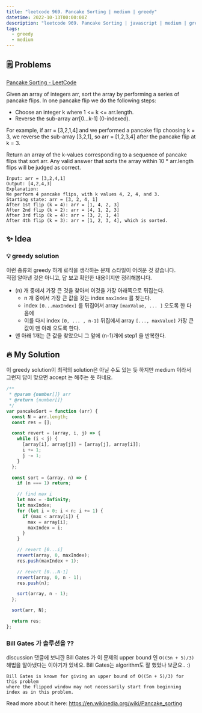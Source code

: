 ```yaml
---
title: "leetcode 969. Pancake Sorting | medium | greedy"
datetime: 2022-10-13T00:00:00Z
description: "leetcode 969. Pancake Sorting | javascript | medium | greedy"
tags:
  - greedy
  - medium
---
```


## 🗒️ Problems

[Pancake Sorting - LeetCode](https://leetcode.com/problems/pancake-sorting/)

Given an array of integers arr, sort the array by performing a series of pancake flips.
In one pancake flip we do the following steps:

- Choose an integer k where 1 <= k <= arr.length.
- Reverse the sub-array arr[0...k-1] (0-indexed).

For example, if arr = [3,2,1,4] and we performed a pancake flip choosing k = 3, we reverse the sub-array [3,2,1], so arr = [1,2,3,4] after the pancake flip at k = 3.

Return an array of the k-values corresponding to a sequence of pancake flips that sort arr. Any valid answer that sorts the array within 10 \* arr.length flips will be judged as correct.

```
Input: arr = [3,2,4,1]
Output: [4,2,4,3]
Explanation:
We perform 4 pancake flips, with k values 4, 2, 4, and 3.
Starting state: arr = [3, 2, 4, 1]
After 1st flip (k = 4): arr = [1, 4, 2, 3]
After 2nd flip (k = 2): arr = [4, 1, 2, 3]
After 3rd flip (k = 4): arr = [3, 2, 1, 4]
After 4th flip (k = 3): arr = [1, 2, 3, 4], which is sorted.
```

## ✨ Idea

### 💡 greedy solution

이런 종류의 greedy 하게 로직을 생각하는 문제 스타일이 어려운 것 같습니다. <br />
직접 알아낸 것은 아니고, 답 보고 확인한 내용이지만 정리해봅니다.

- (n) 개 중에서 가장 큰 것을 찾아서 이것을 가장 아래쪽으로 뒤집는다.
  - n 개 중에서 가장 큰 값을 갖는 index `maxIndex` 를 찾는다.
  - index `[0...maxIndex]` 를 뒤집어서 array `[maxValue, ... ]` 오도록 한 다음에
  - 이를 다시 index `[0, ... , n-1]` 뒤집에서 array `[..., maxValue]` 가장 큰 값이 맨 아래 오도록 한다.
- 맨 아래 1개는 큰 값을 찾았으니 그 앞에 (n-1)개에 step1 을 반복한다.

## 🔥 My Solution

이 greedy solution이 최적의 solution은 아닐 수도 있는 듯 하지만 medium 이라서 그런지 답이 맞으면 accept 는 해주는 듯 하네요.

```javascript
/**
 * @param {number[]} arr
 * @return {number[]}
 */
var pancakeSort = function (arr) {
  const N = arr.length;
  const res = [];

  const revert = (array, i, j) => {
    while (i < j) {
      [array[i], array[j]] = [array[j], array[i]];
      i += 1;
      j -= 1;
    }
  };

  const sort = (array, n) => {
    if (n === 1) return;

    // find max i
    let max = -Infinity;
    let maxIndex;
    for (let i = 0; i < n; i += 1) {
      if (max < array[i]) {
        max = array[i];
        maxIndex = i;
      }
    }

    // revert [0...i]
    revert(array, 0, maxIndex);
    res.push(maxIndex + 1);

    // revert [0...N-1]
    revert(array, 0, n - 1);
    res.push(n);

    sort(array, n - 1);
  };

  sort(arr, N);

  return res;
};
```

### Bill Gates 가 솔루션을 ??

discussion 댓글에 보니깐 Bill Gates 가 이 문제의 upper bound 인 `O((5n + 5)/3)` 해법을 알아냈다는 이야기가 있네요. Bill Gates는 algorithm도 잘 했었나 보군요.. :)

```
Bill Gates is known for giving an upper bound of O((5n + 5)/3) for this problem
where the flipped window may not necessarily start from beginning index as in this problem.
```

Read more about it here: https://en.wikipedia.org/wiki/Pancake_sorting
